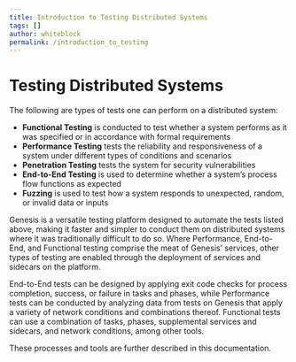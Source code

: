 ```yaml
---
title: Introduction to Testing Distributed Systems
tags: []
author: whiteblock
permalink: /introduction_to_testing
---
```

# Testing Distributed Systems
The following are types of tests one can perform on a distributed system: 

* **Functional Testing** is conducted to test whether a system performs as it was specified or in accordance with formal requirements
* **Performance Testing** tests the reliability and responsiveness of a system under different types of conditions and scenarios
* **Penetration Testing** tests the system for security vulnerabilities
* **End-to-End Testing** is used to determine whether a system’s process flow functions as expected
* **Fuzzing** is used to test how a system responds to unexpected, random, or invalid data or inputs


Genesis is a versatile testing platform designed to automate the tests listed above, making it faster and simpler to conduct them on distributed systems where it was traditionally difficult to do so. Where Performance, End-to-End, and Functional testing comprise the meat of Genesis’ services, other types of testing are enabled through the deployment of services and sidecars on the platform.


End-to-End tests can be designed by applying exit code checks for process completion, success, or failure in tasks and phases, while Performance tests can be conducted by analyzing data from tests on Genesis that apply a variety of network conditions and combinations thereof. Functional tests can use a combination of tasks, phases, supplemental services and sidecars, and network conditions, among other tools. 


These processes and tools are further described in this documentation.
